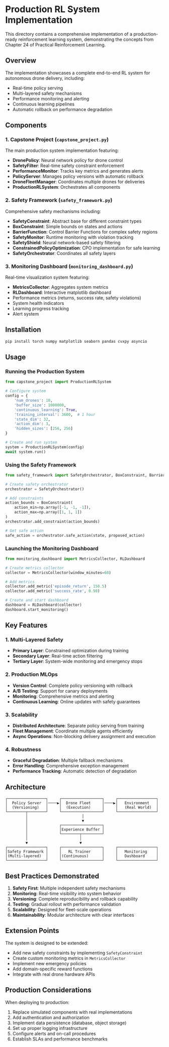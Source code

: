 # Production RL System Implementation

This directory contains a comprehensive implementation of a production-ready reinforcement learning system, demonstrating the concepts from Chapter 24 of Practical Reinforcement Learning.

## Overview

The implementation showcases a complete end-to-end RL system for autonomous drone delivery, including:
- Real-time policy serving
- Multi-layered safety mechanisms
- Performance monitoring and alerting
- Continuous learning pipelines
- Automatic rollback on performance degradation

## Components

### 1. Capstone Project (`capstone_project.py`)
The main production system implementation featuring:
- **DronePolicy**: Neural network policy for drone control
- **SafetyFilter**: Real-time safety constraint enforcement
- **PerformanceMonitor**: Tracks key metrics and generates alerts
- **PolicyServer**: Manages policy versions with automatic rollback
- **DroneFleetManager**: Coordinates multiple drones for deliveries
- **ProductionRLSystem**: Orchestrates all components

### 2. Safety Framework (`safety_framework.py`)
Comprehensive safety mechanisms including:
- **SafetyConstraint**: Abstract base for different constraint types
- **BoxConstraint**: Simple bounds on states and actions
- **BarrierFunction**: Control Barrier Functions for complex safety regions
- **SafetyMonitor**: Runtime monitoring with violation tracking
- **SafetyShield**: Neural network-based safety filtering
- **ConstrainedPolicyOptimization**: CPO implementation for safe learning
- **SafetyOrchestrator**: Coordinates all safety layers

### 3. Monitoring Dashboard (`monitoring_dashboard.py`)
Real-time visualization system featuring:
- **MetricsCollector**: Aggregates system metrics
- **RLDashboard**: Interactive matplotlib dashboard
- Performance metrics (returns, success rate, safety violations)
- System health indicators
- Learning progress tracking
- Alert system

## Installation

```bash
pip install torch numpy matplotlib seaborn pandas cvxpy asyncio
```

## Usage

### Running the Production System

```python
from capstone_project import ProductionRLSystem

# Configure system
config = {
    'num_drones': 10,
    'buffer_size': 1000000,
    'continuous_learning': True,
    'training_interval': 3600,  # 1 hour
    'state_dim': 32,
    'action_dim': 3,
    'hidden_sizes': [256, 256]
}

# Create and run system
system = ProductionRLSystem(config)
await system.run()
```

### Using the Safety Framework

```python
from safety_framework import SafetyOrchestrator, BoxConstraint, BarrierFunction

# Create safety orchestrator
orchestrator = SafetyOrchestrator()

# Add constraints
action_bounds = BoxConstraint(
    action_min=np.array([-1, -1, -1]),
    action_max=np.array([1, 1, 1])
)
orchestrator.add_constraint(action_bounds)

# Get safe action
safe_action = orchestrator.safe_action(state, proposed_action)
```

### Launching the Monitoring Dashboard

```python
from monitoring_dashboard import MetricsCollector, RLDashboard

# Create metrics collector
collector = MetricsCollector(window_minutes=60)

# Add metrics
collector.add_metric('episode_return', 150.5)
collector.add_metric('success_rate', 0.98)

# Create and start dashboard
dashboard = RLDashboard(collector)
dashboard.start_monitoring()
```

## Key Features

### 1. Multi-Layered Safety
- **Primary Layer**: Constrained optimization during training
- **Secondary Layer**: Real-time action filtering
- **Tertiary Layer**: System-wide monitoring and emergency stops

### 2. Production MLOps
- **Version Control**: Complete policy versioning with rollback
- **A/B Testing**: Support for canary deployments
- **Monitoring**: Comprehensive metrics and alerting
- **Continuous Learning**: Online updates with safety guarantees

### 3. Scalability
- **Distributed Architecture**: Separate policy serving from training
- **Fleet Management**: Coordinate multiple agents efficiently
- **Async Operations**: Non-blocking delivery assignment and execution

### 4. Robustness
- **Graceful Degradation**: Multiple fallback mechanisms
- **Error Handling**: Comprehensive exception management
- **Performance Tracking**: Automatic detection of degradation

## Architecture

```
┌─────────────────┐     ┌──────────────────┐     ┌─────────────────┐
│  Policy Server  │────▶│  Drone Fleet     │────▶│   Environment   │
│  (Versioning)   │     │  (Execution)     │     │   (Real World)  │
└────────┬────────┘     └──────────────────┘     └─────────────────┘
         │                        │
         │                        ▼
         │              ┌──────────────────┐
         │              │Experience Buffer │
         │              └────────┬─────────┘
         │                       │
         ▼                       ▼
┌─────────────────┐     ┌──────────────────┐     ┌─────────────────┐
│Safety Framework │     │   RL Trainer     │     │   Monitoring    │
│(Multi-layered)  │     │(Continuous)      │     │   Dashboard     │
└─────────────────┘     └──────────────────┘     └─────────────────┘
```

## Best Practices Demonstrated

1. **Safety First**: Multiple independent safety mechanisms
2. **Monitoring**: Real-time visibility into system behavior
3. **Versioning**: Complete reproducibility and rollback capability
4. **Testing**: Gradual rollout with performance validation
5. **Scalability**: Designed for fleet-scale operations
6. **Maintainability**: Modular architecture with clear interfaces

## Extension Points

The system is designed to be extended:
- Add new safety constraints by implementing `SafetyConstraint`
- Create custom monitoring metrics in `MetricsCollector`
- Implement new emergency policies
- Add domain-specific reward functions
- Integrate with real drone hardware APIs

## Production Considerations

When deploying to production:
1. Replace simulated components with real implementations
2. Add authentication and authorization
3. Implement data persistence (database, object storage)
4. Set up proper logging infrastructure
5. Configure alerts and on-call procedures
6. Establish SLAs and performance benchmarks